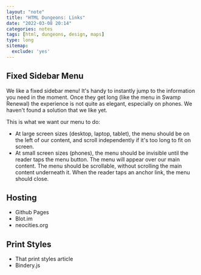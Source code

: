 ```yaml
---
layout: "note"
title: "HTML Dungeons: Links"
date: "2022-03-08 20:14"
categories: notes
tags: [html, dungeons, design, maps]
type: long
sitemap:
  exclude: 'yes'
---
```


## Fixed Sidebar Menu

We like a fixed sidebar menu! It's handy to instantly jump to the information you need in the moment. Once they get long (like the menu in Swamp Renewal) the experience is not quite as elegant, especially on phones. We haven't found a solution that we like yet.

This is what we want our menu to do:
* At large screen sizes (desktop, laptop, tablet), the menu should be on the left of our content, and scroll independently if it's too long to fit on screen.
* At small screen sizes (phones), the menu should be invisible until the reader taps the menu button. The menu will appear over our main content. The menu should be scrollable, without scrolling the main content underneath it. When the reader taps an anchor link, the menu should close.

## Hosting

* Github Pages
* Blot.im
* neocities.org

## Print Styles

* That print styles article
* Bindery.js
